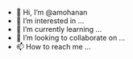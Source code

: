 - 👋 Hi, I’m @amohanan
- 👀 I’m interested in ...
- 🌱 I’m currently learning ...
- 💞️ I’m looking to collaborate on ...
- 📫 How to reach me ...

<!---
 A ✨ special ✨ repository because its `README.md` (this file) appears on your GitHub profile.
You can click the Preview link to take a look at your changes.
--->
